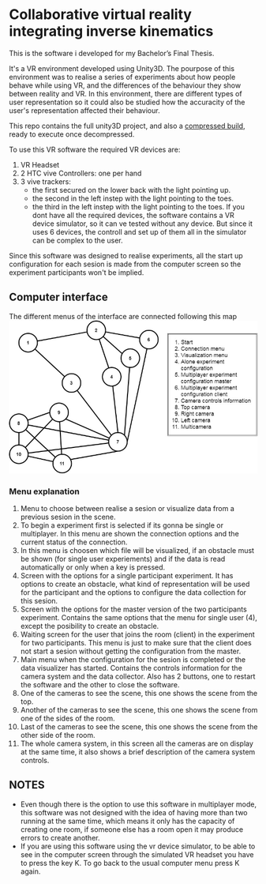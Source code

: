 # Collaborative virtual reality integrating inverse kinematics
 
 This is the software i developed for my Bachelor’s Final Thesis.

It's a VR environment developed using Unity3D.
The pourpose of this environment was to realise a series of experiments about how people behave while using VR, and the differences of the behaviour they show between reality and VR.
In this environment, there are different types of user representation so it could also be studied how the accuracity of the user's representation affected their behaviour.

This repo contains the full unity3D project, and also a [compressed build](https://github.com/YerayBB/Collaborative-virtual-reality-integrating-inverse-kinematics/blob/main/Build.rar), ready to execute once decompressed.

To use this VR software the required VR devices are: 
1. VR Headset
2. 2 HTC vive Controllers: one per hand
3. 3 vive trackers:
    * the first secured on the lower back with the light pointing up.
    * the second in the left instep with the light pointing to the toes.
    * the third in the left instep with the light pointing to the toes.
If you dont have all the required devices, the software contains a VR device simulator, so it can ve tested without any device. But since it uses 6 devices, the controll and set up of them all in the simulator can be complex to the user.

Since this software was designed to realise experiments, all the start up configuration for each sesion is made from the computer screen so the experiment participants won't be implied.
## Computer interface
The different menus of the interface are connected following this map
![UI map image](https://github.com/YerayBB/Collaborative-virtual-reality-integrating-inverse-kinematics/blob/main/Documentation/Images/Interface%20map.jpg)
### Menu explanation
1. Menu to choose between realise a sesion or visualize data from a previous sesion in the scene.
2. To begin a experiment first is selected if its gonna be single or multiplayer. In this menu are shown the connection options and the current status of the connection.
3. In this menu is choosen which file will be visualized, if an obstacle must be shown (for single user experiements) and if the data is read automatically or only when a key is pressed.
4. Screen with the options for a single participant experiment. It has options to create an obstacle, what kind of representation will be used for the participant and the options to configure the data collection for this sesion.
5. Screen with the options for the master version of the two participants experiment. Contains the same options that the menu for single user (4), except the posibility to create an obstacle.
6. Waiting screen for the user that joins the room (client) in the experiment for two participants. This menu is just to make sure that the client does not start a sesion without getting the configuration from the master.
7. Main menu when the configuration for the sesion is completed or the data visualizer has started. Contains the controls information for the camera system and the data collector. Also has 2 buttons, one to restart the software and the other to close the software.
8. One of the cameras to see the scene, this one shows the scene from the top.
9. Another of the cameras to see the scene, this one shows the scene from one of the sides of the room.
10. Last of the cameras to see the scene, this one shows the scene from the other side of the room.
11. The whole camera system, in this screen all the cameras are on display at the same time, it also shows a brief description of the camera system controls.

## NOTES
* Even though there is the option to use this software in multiplayer mode, this software was not designed with the idea of having more than two running at the same time, which means it only has the capacity of creating one room, if someone else has a room open it may produce errors to create another.
* If you are using this software using the vr device simulator, to be able to see in the computer screen through the simulated VR headset you have to press the key K. To go back to the usual computer menu press K again.
